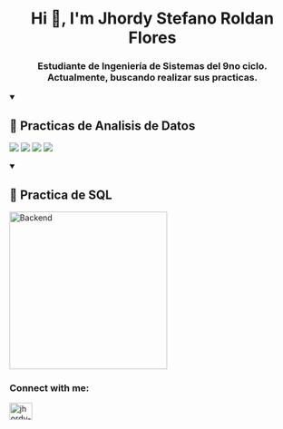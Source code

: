 <h1 align="center">Hi 👋, I'm Jhordy Stefano Roldan Flores</h1>
<h3 align="center">Estudiante de Ingeniería de Sistemas del 9no ciclo. Actualmente, buscando realizar sus practicas.</h3>

<details open> <summary><h2>📘 Practicas de Analisis de Datos</h2></summary>
  <p align="left">
      <a href="https://github.com/jxdflores25/boilerplate-sea-level-predictor"><img src="https://denvercoder1-github-readme-stats.vercel.app/api/pin/?username=jxdflores25&repo=boilerplate-sea-level-predictor&theme=react&bg_color=1F222E&title_color=4DB5FF&hide_border=true&icon_color=F8D866&show_icons=true" ></a>
     <a href="https://github.com/jxdflores25/boilerplate-page-view-time-series-visualizer"><img  src="https://denvercoder1-github-readme-stats.vercel.app/api/pin/?username=jxdflores25&repo=boilerplate-page-view-time-series-visualizer&theme=react&bg_color=1F222E&title_color=4DB5FF&hide_border=true&icon_color=F8D866&show_icons=true" ></a>
    <a href="https://github.com/jxdflores25/boilerplate-medical-data-visualizer"><img  src="https://denvercoder1-github-readme-stats.vercel.app/api/pin/?username=jxdflores25&repo=boilerplate-medical-data-visualizer&theme=react&bg_color=1F222E&title_color=4DB5FF&hide_border=true&icon_color=F8D866&show_icons=true" ></a>
   <a href="https://github.com/jxdflores25/boilerplate-demographic-data-analyzer"><img src="https://denvercoder1-github-readme-stats.vercel.app/api/pin/?username=jxdflores25&repo=boilerplate-demographic-data-analyzer&theme=react&bg_color=1F222E&title_color=4DB5FF&hide_border=true&icon_color=F8D866&show_icons=true"></a>
  </p>
</details>


<details open> <summary><h2>📘 Practica de SQL </h2></summary>
<a href="https://github.com/jxdflores25/SQL"><img width="278" src="https://denvercoder1-github-readme-stats.vercel.app/api/pin/?username=jxdflores25&repo=SQL&theme=react&bg_color=1F222E&title_color=4DB5FF&hide_border=true&icon_color=F8D866&show_icons=true" alt="Backend">
</a>
</details>

<h3 align="left">Connect with me:</h3>
<p align="left">
<a href="https://linkedin.com/in/jhordy-roldan-flores-810056225" target="blank"><img align="center" src="https://raw.githubusercontent.com/rahuldkjain/github-profile-readme-generator/master/src/images/icons/Social/linked-in-alt.svg" alt="jhordy-roldan-flores-810056225" height="30" width="40" /></a>
</p>
